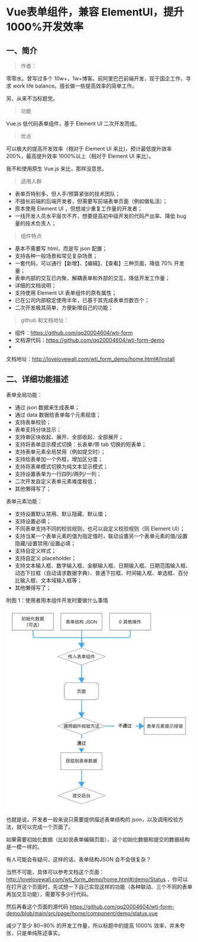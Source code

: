 # Vue表单组件，兼容 ElementUI，提升1000%开发效率

## 一、简介

> 作者：

零零水。曾写过多个 10w+，1w+博客。前阿里巴巴前端开发，现于国企工作，寻求 work life balance。擅长做一些提高效率的简单工作。

另，从来不当标题党。

> 功能

Vue.js 低代码表单组件，基于 Element UI 二次开发而成。

> 优点

可以极大的提高开发效率（相对于 Element UI 来比)，预计最低提升效率 200%，最高提升效率 1000%以上（相对于 Element UI 来比）。

我不和使用原生 Vue.js 来比，那样没意思。

> 适用人群

* 表单页特别多，但人手/预算紧张的技术团队；
* 不擅长前端的后端开发者，但需要写前端表单页面（例如做私活）；
* 原本使用 Element UI ，但想减少重复工作量的开发者；
* 一线开发人员水平层次不齐，想要提高初中级开发的代码产出率、降低 bug 量的技术负责人；

> 组件特点

* 基本不需要写 html，而是写 json 配置；
* 支持各种一般场景和常见复杂场景；
* 一套代码，可以通行【新增】、【编辑】、【查看】三种页面，降低 70% 开发量；
* 表单内部的交互已内聚，解耦表单和外部的交互，降低开发工作量；
* 详细的文档说明；
* 支持使用 Element UI 表单组件的原有属性；
* 已在公司内部稳定使用半年，已基于其完成表单页数百个；
* 二次开发极其简单，方便新增自己的功能；

> github 和文档地址：

* 组件：<a href='https://github.com/qq20004604/wti-form'>https://github.com/qq20004604/wti-form</a>
* 文档源代码：<a href='https://github.com/qq20004604/wti-form-demo'>https://github.com/qq20004604/wti-form-demo</a>
*
文档地址：<a href='http://lovelovewall.com/wti_form_demo/home.html#/Install'>http://lovelovewall.com/wti_form_demo/home.html#/Install</a>

## 二、详细功能描述

表单全局功能：

* 通过 json 数据来生成表单；
* 通过 data 数据给表单每个元素赋值；
* 支持表单校验；
* 表单支持分块显示；
* 支持单区块收起、展开、全部收起、全部展开；
* 支持将表单显示模式切换：长表单/带 tab 切换的短表单；
* 支持表单元素全局禁用（例如提交时）；
* 支持给表单加一个外框，增加区分度；
* 支持将表单模式切换为纯文本显示模式；
* 支持设置表单为一行四列/两列/一列；
* 二次开发自定义表单元素难度极低；
* 其他懒得写了；

表单元素功能：

* 支持设置默认禁用、默认隐藏、默认值；
* 支持设置必填；
* 不同表单支持不同的校验规则，也可以自定义校验规则（同 Element UI）；
* 支持当某一个表单元素的值为指定值时，联动设置另一个表单元素的值/设置隐藏/设置禁用/设置必填；
* 支持自定义样式；
* 支持自定义 placeholder；
* 支持文本输入框、数字输入框、金额输入框、日期输入框、日期范围输入框、动态下拉框（自动请求数据字典）、普通下拉框、时间输入框、单选框、百分比输入框、文本域输入框等；
* 其他懒得写了；

附图 1：使用者用本组件开发时要做什么事情

<img src='./01.png'/>

也就是说，开发者一般来说只需要提供描述表单结构的 json，以及调用校验方法，就可以完成一个页面了。

如果需要初始化数据（比如说表单编辑页面），这个初始化数据和提交的数据结构是一模一样的。

有人可能会有疑问，这样的话，表单结构JSON 会不会很复杂？

当然不可能，具体可以参考文档这个页面：<a href="http://lovelovewall.com/wti_form_demo/home.html#/demo/Status">http://lovelovewall.com/wti_form_demo/home.html#/demo/Status</a>
，你可以在打开这个页面时，先试想一下自己实现这样的功能（各种联动、三个不同的表单再加交互功能），需要写多少行代码。

然后再看这个页面的源代码 <a href="https://github.com/qq20004604/wti-form-demo/blob/main/src/page/home/component/demo/status.vue">https://github.com/qq20004604/wti-form-demo/blob/main/src/page/home/component/demo/status.vue</a>

减少了至少 80~90% 的开发工作量，所以标题中的提高 1000% 效率，并未夸张，只是单纯陈述事实。

